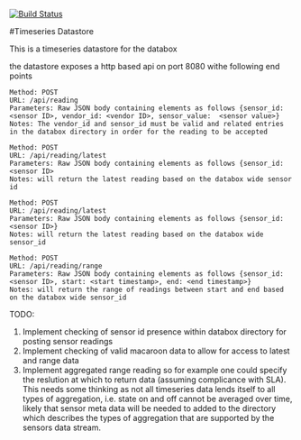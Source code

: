 [![Build Status](https://travis-ci.org/me-box/datastore_timeseries.svg?branch=master)](https://travis-ci.org/me-box/datastore_timeseries)

#Timeseries Datastore

This is a timeseries datastore for the databox

the datastore exposes a http based api on port 8080 withe following end points

    Method: POST
    URL: /api/reading
    Parameters: Raw JSON body containing elements as follows {sensor_id: <sensor ID>, vendor_id: <vendor ID>, sensor_value:  <sensor value>}
    Notes: The vendor_id and sensor_id must be valid and related entries in the databox directory in order for the reading to be accepted
    
    Method: POST
    URL: /api/reading/latest
    Parameters: Raw JSON body containing elements as follows {sensor_id: <sensor ID>
    Notes: will return the latest reading based on the databox wide sensor id
    
    Method: POST
    URL: /api/reading/latest
    Parameters: Raw JSON body containing elements as follows {sensor_id: <sensor ID>}
    Notes: will return the latest reading based on the databox wide sensor_id
    
    Method: POST
    URL: /api/reading/range
    Parameters: Raw JSON body containing elements as follows {sensor_id: <sensor ID>, start: <start timestamp>, end: <end timestamp>}
    Notes: will return the range of readings between start and end based on the databox wide sensor_id
    
TODO: 

1. Implement checking of sensor id presence within databox directory for posting sensor readings
2. Implement checking of valid macaroon data to allow for access to latest and range data
3. Implement aggregated range reading so for example one could specify the reslution at which to return data (assuming complicance with SLA). This needs some thinking as not all timeseries data lends itself to all types of aggregation, i.e. state on and off cannot be averaged over time, likely that sensor meta data will be needed to added to the directory which describes the types of aggregation that are supported by the sensors data stream. 
    
    
    
